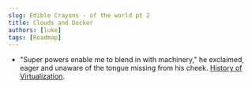 ```yaml
---
slug: Edible Crayons - of the world pt 2
title: Clouds and Docker
authors: [luke]
tags: [Roadmap]
---
```


- "Super powers enable me to blend in with machinery," he exclaimed, eager and unaware of the tongue missing from his cheek. [History of Virtualization](/docs/history).
